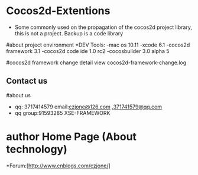 # Cocos2d-Extentions

* Some commonly used on the propagation of the cocos2d project library, this is not a project. Backup is a code library

#about project environment
*DEV Tools:
  -mac os 10.11
  -xcode 6.1
  -cocos2d framework 3.1
  -cocos2d code ide 1.0 rc2
  -cocosbuilder 3.0 alpha 5
  
#cocos2d framework change detail
  view cocos2d-framework-change.log
  

Contact us
----------

<!--* Forum: [http://www.baidu.com.org][9]-->

#about us 
* qq: 3717414579 email:czjone@126.com ,371741579@qq.com
* qq group:91593285 XSE-FRAMEWORK
# author Home Page (About technology)
*Forum:[http://www.cnblogs.com/czjone/]
